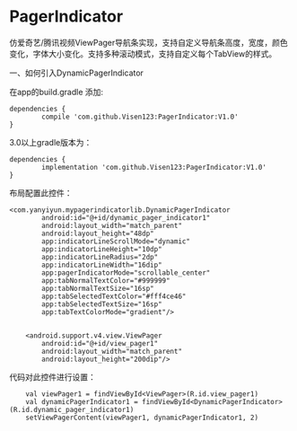 # PagerIndicator
仿爱奇艺/腾讯视频ViewPager导航条实现，支持自定义导航条高度，宽度，颜色变化，字体大小变化。支持多种滚动模式，支持自定义每个TabView的样式。

一、如何引入DynamicPagerIndicator

在app的build.gradle 添加:

	dependencies {
	        compile 'com.github.Visen123:PagerIndicator:V1.0'
	}
        
	
3.0以上gradle版本为：

	dependencies {
	        implementation 'com.github.Visen123:PagerIndicator:V1.0'
	}


布局配置此控件：

    <com.yanyiyun.mypagerindicatorlib.DynamicPagerIndicator
            android:id="@+id/dynamic_pager_indicator1"
            android:layout_width="match_parent"
            android:layout_height="48dp"
            app:indicatorLineScrollMode="dynamic"
            app:indicatorLineHeight="10dp"
            app:indicatorLineRadius="2dp"
            app:indicatorLineWidth="16dip"
            app:pagerIndicatorMode="scrollable_center"
            app:tabNormalTextColor="#999999"
            app:tabNormalTextSize="16sp"
            app:tabSelectedTextColor="#fff4ce46"
            app:tabSelectedTextSize="16sp"
            app:tabTextColorMode="gradient"/>
	    

        <android.support.v4.view.ViewPager
            android:id="@+id/view_pager1"
            android:layout_width="match_parent"
            android:layout_height="200dip"/>
	    
	  
代码对此控件进行设置：

        val viewPager1 = findViewById<ViewPager>(R.id.view_pager1)
        val dynamicPagerIndicator1 = findViewById<DynamicPagerIndicator>(R.id.dynamic_pager_indicator1)
        setViewPagerContent(viewPager1, dynamicPagerIndicator1, 2)
          

